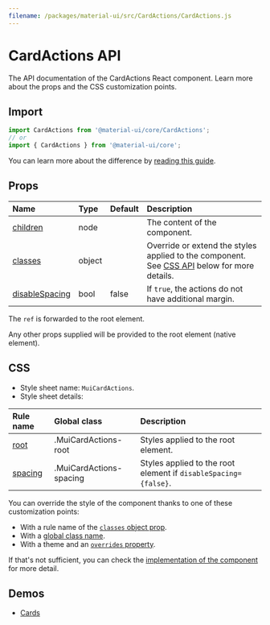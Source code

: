 ```yaml
---
filename: /packages/material-ui/src/CardActions/CardActions.js
---
```


<!--- This documentation is automatically generated, do not try to edit it. -->

# CardActions API

<p class="description">The API documentation of the CardActions React component. Learn more about the props and the CSS customization points.</p>

## Import

```js
import CardActions from '@material-ui/core/CardActions';
// or
import { CardActions } from '@material-ui/core';
```

You can learn more about the difference by [reading this guide](/guides/minimizing-bundle-size/).



## Props

| Name | Type | Default | Description |
|:-----|:-----|:--------|:------------|
| <a class="anchor-link" id="props--children"></a><a href="#props--children" title="link to the prop on this page" class="prop-name">children</a> | <span class="prop-type">node</span> |  | The content of the component. |
| <a class="anchor-link" id="props--classes"></a><a href="#props--classes" title="link to the prop on this page" class="prop-name">classes</a> | <span class="prop-type">object</span> |  | Override or extend the styles applied to the component. See [CSS API](#css) below for more details. |
| <a class="anchor-link" id="props--disableSpacing"></a><a href="#props--disableSpacing" title="link to the prop on this page" class="prop-name">disableSpacing</a> | <span class="prop-type">bool</span> | <span class="prop-default">false</span> | If `true`, the actions do not have additional margin. |

The `ref` is forwarded to the root element.

Any other props supplied will be provided to the root element (native element).

## CSS

- Style sheet name: `MuiCardActions`.
- Style sheet details:

| Rule name | Global class | Description |
|:-----|:-------------|:------------|
| <a class="anchor-link" title="link to the rule name on this page" id="css--root"></a><a href="#css--root" class="prop-name">root</a> | <span class="prop-name">.MuiCardActions-root</span> | Styles applied to the root element.
| <a class="anchor-link" title="link to the rule name on this page" id="css--spacing"></a><a href="#css--spacing" class="prop-name">spacing</a> | <span class="prop-name">.MuiCardActions-spacing</span> | Styles applied to the root element if `disableSpacing={false}`.

You can override the style of the component thanks to one of these customization points:

- With a rule name of the [`classes` object prop](/customization/components/#overriding-styles-with-classes).
- With a [global class name](/customization/components/#overriding-styles-with-global-class-names).
- With a theme and an [`overrides` property](/customization/globals/#css).

If that's not sufficient, you can check the [implementation of the component](https://github.com/mui-org/material-ui/blob/master/packages/material-ui/src/CardActions/CardActions.js) for more detail.

## Demos

- [Cards](/components/cards/)


